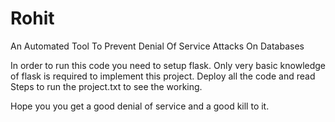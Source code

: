 # Rohit
An Automated Tool To Prevent Denial Of Service Attacks On Databases

In order to run this code you need to setup flask.
Only very basic knowledge of flask is required to implement this project.
Deploy all the code and read Steps to run the project.txt to see the working.

Hope you you get a good denial of service and a good kill to it.
